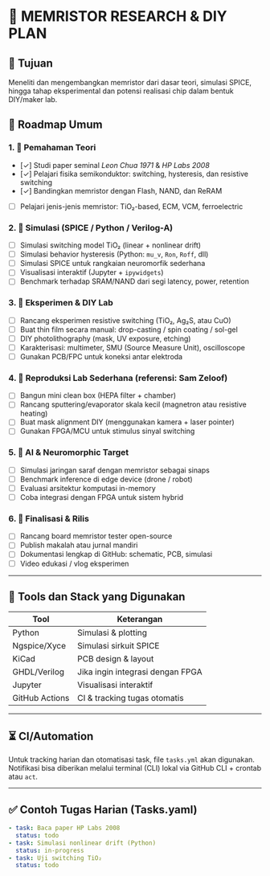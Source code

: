 # 🧠 MEMRISTOR RESEARCH & DIY PLAN

## 📌 Tujuan
Meneliti dan mengembangkan memristor dari dasar teori, simulasi SPICE, hingga tahap eksperimental dan potensi realisasi chip dalam bentuk DIY/maker lab.

## 📅 Roadmap Umum

### 1. 🧠 Pemahaman Teori
- [✓] Studi paper seminal *Leon Chua 1971* & *HP Labs 2008*
- [✓] Pelajari fisika semikonduktor: switching, hysteresis, dan resistive switching
- [✓] Bandingkan memristor dengan Flash, NAND, dan ReRAM
- [ ] Pelajari jenis-jenis memristor: TiO₂-based, ECM, VCM, ferroelectric

### 2. 🧪 Simulasi (SPICE / Python / Verilog-A)
- [ ] Simulasi switching model TiO₂ (linear + nonlinear drift)
- [ ] Simulasi behavior hysteresis (Python: `mu_v`, `Ron`, `Roff`, dll)
- [ ] Simulasi SPICE untuk rangkaian neuromorfik sederhana
- [ ] Visualisasi interaktif (Jupyter + `ipywidgets`)
- [ ] Benchmark terhadap SRAM/NAND dari segi latency, power, retention

### 3. 🔧 Eksperimen & DIY Lab
- [ ] Rancang eksperimen resistive switching (TiO₂, Ag₂S, atau CuO)
- [ ] Buat thin film secara manual: drop-casting / spin coating / sol-gel
- [ ] DIY photolithography (mask, UV exposure, etching)
- [ ] Karakterisasi: multimeter, SMU (Source Measure Unit), oscilloscope
- [ ] Gunakan PCB/FPC untuk koneksi antar elektroda

### 4. 🧬 Reproduksi Lab Sederhana (referensi: Sam Zeloof)
- [ ] Bangun mini clean box (HEPA filter + chamber)
- [ ] Rancang sputtering/evaporator skala kecil (magnetron atau resistive heating)
- [ ] Buat mask alignment DIY (menggunakan kamera + laser pointer)
- [ ] Gunakan FPGA/MCU untuk stimulus sinyal switching

### 5. 🧠 AI & Neuromorphic Target
- [ ] Simulasi jaringan saraf dengan memristor sebagai sinaps
- [ ] Benchmark inference di edge device (drone / robot)
- [ ] Evaluasi arsitektur komputasi in-memory
- [ ] Coba integrasi dengan FPGA untuk sistem hybrid

### 6. 🚀 Finalisasi & Rilis
- [ ] Rancang board memristor tester open-source
- [ ] Publish makalah atau jurnal mandiri
- [ ] Dokumentasi lengkap di GitHub: schematic, PCB, simulasi
- [ ] Video edukasi / vlog eksperimen

---

## 🧰 Tools dan Stack yang Digunakan

| Tool           | Keterangan                        |
|----------------|-----------------------------------|
| Python         | Simulasi & plotting               |
| Ngspice/Xyce   | Simulasi sirkuit SPICE            |
| KiCad          | PCB design & layout               |
| GHDL/Verilog   | Jika ingin integrasi dengan FPGA  |
| Jupyter        | Visualisasi interaktif            |
| GitHub Actions | CI & tracking tugas otomatis      |

---

## ⏳ CI/Automation
Untuk tracking harian dan otomatisasi task, file `tasks.yml` akan digunakan. Notifikasi bisa diberikan melalui terminal (CLI) lokal via GitHub CLI + crontab atau `act`.

---

## ✅ Contoh Tugas Harian (Tasks.yaml)

```yaml
- task: Baca paper HP Labs 2008
  status: todo
- task: Simulasi nonlinear drift (Python)
  status: in-progress
- task: Uji switching TiO₂
  status: todo
